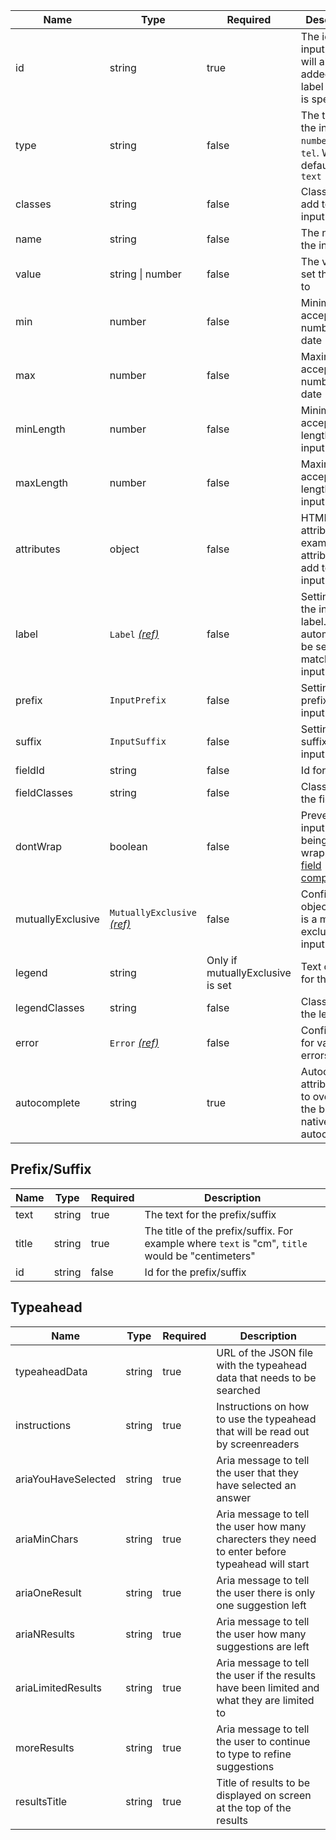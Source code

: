 | Name              | Type                                                          | Required                         | Description                                                                         |
| ----------------- | ------------------------------------------------------------- | -------------------------------- | ----------------------------------------------------------------------------------- |
| id                | string                                                        | true                             | The id of the input. This will also be added to the label if a label is specified   |
| type              | string                                                        | false                            | The type of the input, e.g. `number`, `email`, `tel`. Will default to `text`        |
| classes           | string                                                        | false                            | Classes to add to the input.                                                        |
| name              | string                                                        | false                            | The name of the input                                                               |
| value             | string &#124; number                                          | false                            | The value to set the input to                                                       |
| min               | number                                                        | false                            | Minimum accepted number or date                                                     |
| max               | number                                                        | false                            | Maximum accepted number or date                                                     |
| minLength         | number                                                        | false                            | Minimum accepted length of input value                                              |
| maxLength         | number                                                        | false                            | Maximum accepted length of input value                                              |
| attributes        | object                                                        | false                            | HTML attributes (for example data attributes) to add to the input                   |
| label             | `Label` [_(ref)_](/components/label)                          | false                            | Settings for the input label. `for` will automatically be set to match the input id |
| prefix            | `InputPrefix`                                                 | false                            | Settings to prefix the input with                                                   |
| suffix            | `InputSuffix`                                                 | false                            | Settings to suffix the input with                                                   |
| fieldId           | string                                                        | false                            | Id for the field                                                                    |
| fieldClasses      | string                                                        | false                            | Classes for the field                                                               |
| dontWrap          | boolean                                                       | false                            | Prevents the input from being wrapped in a [field component](/components/field)     |
| mutuallyExclusive | `MutuallyExclusive` [_(ref)_](/components/mutually-exclusive) | false                            | Configuration object if this is a mutually exclusive input                          |
| legend            | string                                                        | Only if mutuallyExclusive is set | Text content for the legend                                                         |
| legendClasses     | string                                                        | false                            | Classes for the legend                                                              |
| error             | `Error` [_(ref)_](/components/error)                          | false                            | Configuration for validation errors                                                 |
| autocomplete      | string                                                        | true                             | Autocomplete attribute used to override the browsers native autocomplete            |

## Prefix/Suffix

| Name  | Type   | Required | Description                                                                                      |
| ----- | ------ | -------- | ------------------------------------------------------------------------------------------------ |
| text  | string | true     | The text for the prefix/suffix                                                                   |
| title | string | true     | The title of the prefix/suffix. For example where `text` is "cm", `title` would be "centimeters" |
| id    | string | false    | Id for the prefix/suffix                                                                         |

## Typeahead

| Name                | Type   | Required | Description                                                                                      |
| ------------------- | ------ | -------- | ------------------------------------------------------------------------------------------------ |
| typeaheadData       | string | true     | URL of the JSON file with the typeahead data that needs to be searched                           |
| instructions        | string | true     | Instructions on how to use the typeahead that will be read out by screenreaders                  |
| ariaYouHaveSelected | string | true     | Aria message to tell the user that they have selected an answer                                  |
| ariaMinChars        | string | true     | Aria message to tell the user how many charecters they need to enter before typeahead will start |
| ariaOneResult       | string | true     | Aria message to tell the user there is only one suggestion left                                  |
| ariaNResults        | string | true     | Aria message to tell the user how many suggestions are left                                      |
| ariaLimitedResults  | string | true     | Aria message to tell the user if the results have been limited and what they are limited to      |
| moreResults         | string | true     | Aria message to tell the user to continue to type to refine suggestions                          |
| resultsTitle        | string | true     | Title of results to be displayed on screen at the top of the results                             |
